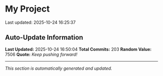 # My Project


Last updated: 2025-10-24 16:25:37











































































































































































































## Auto-Update Information

**Last Updated:** 2025-10-24 16:50:04
**Total Commits:** 203
**Random Value:** 7506
**Quote:** _Keep pushing forward!_

---
_This section is automatically generated and updated._